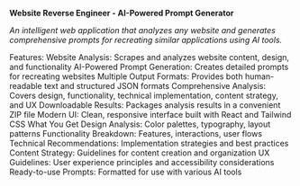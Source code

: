 **Website Reverse Engineer - AI-Powered Prompt Generator**

_An intelligent web application that analyzes any website and generates comprehensive prompts for recreating similar applications using AI tools._

Features:
Website Analysis: Scrapes and analyzes website content, design, and functionality
AI-Powered Prompt Generation: Creates detailed prompts for recreating websites
Multiple Output Formats: Provides both human-readable text and structured JSON formats
Comprehensive Analysis: Covers design, functionality, technical implementation, content strategy, and UX
Downloadable Results: Packages analysis results in a convenient ZIP file
Modern UI: Clean, responsive interface built with React and Tailwind CSS
What You Get
Design Analysis: Color palettes, typography, layout patterns
Functionality Breakdown: Features, interactions, user flows
Technical Recommendations: Implementation strategies and best practices
Content Strategy: Guidelines for content creation and organization
UX Guidelines: User experience principles and accessibility considerations
Ready-to-use Prompts: Formatted for use with various AI tools
